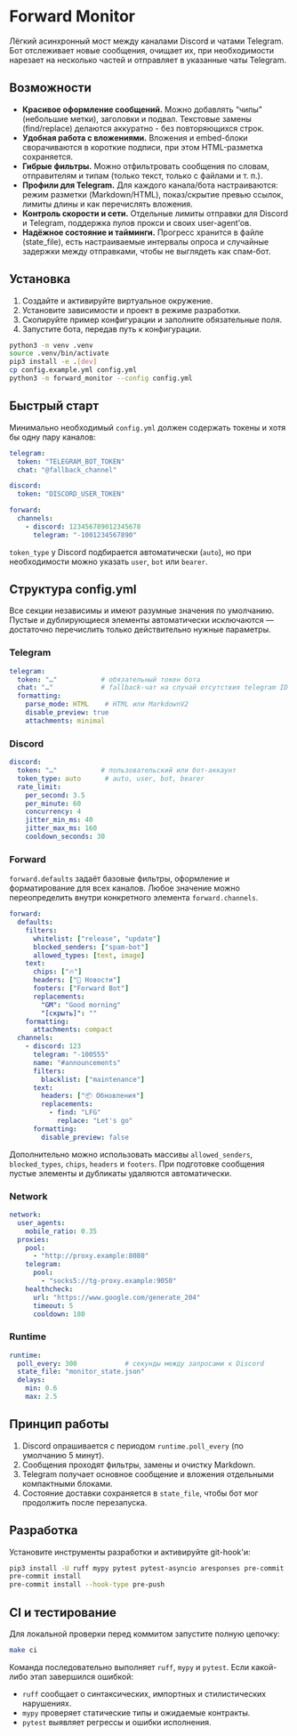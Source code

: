 # Forward Monitor

Лёгкий асинхронный мост между каналами Discord и чатами Telegram. Бот отслеживает новые сообщения,
очищает их, при необходимости нарезает на несколько частей и отправляет в указанные чаты Telegram.

## Возможности
- **Красивое оформление сообщений.** Можно добавлять “чипы” (небольшие метки), заголовки и подвал. Текстовые замены (find/replace) делаются аккуратно - без повторяющихся строк.
- **Удобная работа с вложениями.** Вложения и embed-блоки сворачиваются в короткие подписи, при этом HTML-разметка сохраняется.
- **Гибрые фильтры.** Можно отфильтровать сообщения по словам, отправителям и типам (только текст, только с файлами и т. п.).
- **Профили для Telegram.** Для каждого канала/бота настраиваются: режим разметки (Markdown/HTML), показ/скрытие превью ссылок, лимиты длины и как перечислять вложения.
- **Контроль скорости и сети.** Отдельные лимиты отправки для Discord и Telegram, поддержка пулов прокси и своих user-agent’ов.
- **Надёжное состояние и тайминги.** Прогресс хранится в файле (state_file), есть настраиваемые интервалы опроса и случайные задержки между отправками, чтобы не выглядеть как спам-бот.

## Установка
1. Создайте и активируйте виртуальное окружение.
2. Установите зависимости и проект в режиме разработки.
3. Скопируйте пример конфигурации и заполните обязательные поля.
4. Запустите бота, передав путь к конфигурации.

```bash
python3 -m venv .venv
source .venv/bin/activate
pip3 install -e .[dev]
cp config.example.yml config.yml
python3 -m forward_monitor --config config.yml
```

## Быстрый старт
Минимально необходимый `config.yml` должен содержать токены и хотя бы одну пару каналов:

```yaml
telegram:
  token: "TELEGRAM_BOT_TOKEN"
  chat: "@fallback_channel"

discord:
  token: "DISCORD_USER_TOKEN"

forward:
  channels:
    - discord: 123456789012345678
      telegram: "-1001234567890"
```

`token_type` у Discord подбирается автоматически (`auto`), но при необходимости можно указать `user`,
`bot` или `bearer`.

## Структура config.yml
Все секции независимы и имеют разумные значения по умолчанию. Пустые и дублирующиеся элементы
автоматически исключаются — достаточно перечислить только действительно нужные параметры.

### Telegram
```yaml
telegram:
  token: "…"           # обязательный токен бота
  chat: "…"            # fallback-чат на случай отсутствия telegram ID у канала
  formatting:
    parse_mode: HTML    # HTML или MarkdownV2
    disable_preview: true
    attachments: minimal
```

### Discord
```yaml
discord:
  token: "…"           # пользовательский или бот-аккаунт
  token_type: auto      # auto, user, bot, bearer
  rate_limit:
    per_second: 3.5
    per_minute: 60
    concurrency: 4
    jitter_min_ms: 40
    jitter_max_ms: 160
    cooldown_seconds: 30
```

### Forward
`forward.defaults` задаёт базовые фильтры, оформление и форматирование для всех каналов. Любое
значение можно переопределить внутри конкретного элемента `forward.channels`.

```yaml
forward:
  defaults:
    filters:
      whitelist: ["release", "update"]
      blocked_senders: ["spam-bot"]
      allowed_types: [text, image]
    text:
      chips: ["🔥"]
      headers: ["📢 Новости"]
      footers: ["Forward Bot"]
      replacements:
        "GM": "Good morning"
        "[скрыть]": ""
    formatting:
      attachments: compact
  channels:
    - discord: 123
      telegram: "-100555"
      name: "#announcements"
      filters:
        blacklist: ["maintenance"]
      text:
        headers: ["📦 Обновления"]
        replacements:
          - find: "LFG"
            replace: "Let's go"
      formatting:
        disable_preview: false
```

Дополнительно можно использовать массивы `allowed_senders`, `blocked_types`, `chips`, `headers` и
`footers`. При подготовке сообщения пустые элементы и дубликаты удаляются автоматически.

### Network
```yaml
network:
  user_agents:
    mobile_ratio: 0.35
  proxies:
    pool:
      - "http://proxy.example:8080"
    telegram:
      pool:
        - "socks5://tg-proxy.example:9050"
    healthcheck:
      url: "https://www.google.com/generate_204"
      timeout: 5
      cooldown: 180
```

### Runtime
```yaml
runtime:
  poll_every: 300            # секунды между запросами к Discord
  state_file: "monitor_state.json"
  delays:
    min: 0.6
    max: 2.5
```

## Принцип работы
1. Discord опрашивается с периодом `runtime.poll_every` (по умолчанию 5 минут).
2. Сообщения проходят фильтры, замены и очистку Markdown.
3. Telegram получает основное сообщение и вложения отдельными компактными блоками.
4. Состояние доставки сохраняется в `state_file`, чтобы бот мог продолжить после перезапуска.

## Разработка
Установите инструменты разработки и активируйте git-hook'и:

```bash
pip3 install -U ruff mypy pytest pytest-asyncio aresponses pre-commit
pre-commit install
pre-commit install --hook-type pre-push
```

## CI и тестирование

Для локальной проверки перед коммитом запустите полную цепочку:

```bash
make ci
```

Команда последовательно выполняет `ruff`, `mypy` и `pytest`. Если какой-либо этап завершился ошибкой:

- `ruff` сообщает о синтаксических, импортных и стилистических нарушениях.
- `mypy` проверяет статические типы и ожидаемые контракты.
- `pytest` выявляет регрессы и ошибки исполнения.
